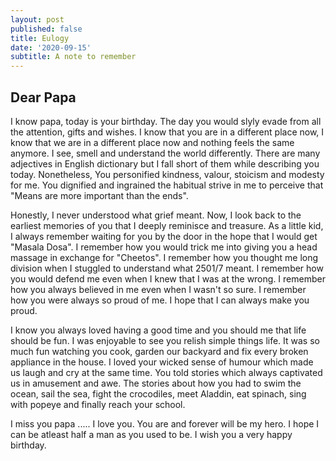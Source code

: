 ```yaml
---
layout: post
published: false
title: Eulogy
date: '2020-09-15'
subtitle: A note to remember
---
```

## Dear Papa

I know papa, today is your birthday. The day you would slyly evade from all the attention, gifts and wishes. I know that you are in a different place now, I know that we are in a different place now and nothing feels the same anymore. I see, smell and understand the world differently. There are many adjectives in English dictionary but I fall short of them while describing you today. Nonetheless, You personified kindness, valour, stoicism and modesty for me. You dignified and ingrained the habitual strive in me to perceive that "Means are more important than the ends". 

Honestly, I never understood what grief meant. Now, I look back to the earliest memories of you that I deeply reminisce and treasure. As a little kid, I always remember waiting for you by the door in the hope that I would get "Masala Dosa". I remember how you would trick me into giving you a head massage in exchange for "Cheetos". I remember how you thought me long division when I stuggled to understand what 2501/7 meant. I remember how you would defend me even when I knew that I was at the wrong. I remember how you always believed in me even when I wasn't so sure. I remember how you were always so proud of me. I hope that I can always make you proud.

I know you always loved having a good time and you should me that life should be fun. I was enjoyable to see you relish simple things life. It was so much fun watching you cook, garden our backyard and fix every broken appliance in the house. I loved your wicked sense of humour which made us laugh and cry at the same time. You told stories which always captivated us in amusement and awe. The stories about how you had to swim the ocean, sail the sea, fight the crocodiles, meet Aladdin, eat spinach, sing with popeye and finally reach your school. 

I miss you papa ..... I love you. You are and forever will be my hero. I hope I can be atleast half a man as you used to be. I wish you a very happy birthday.
